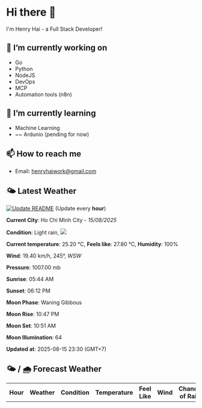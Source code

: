 # Hi there 👋

I'm Henry Hai - a Full Stack Developer!

## 🔭 I’m currently working on

- Go
- Python
- NodeJS
- DevOps
- MCP
- Automation tools (n8n)

## 🌱 I’m currently learning

- Machine Learning
- ~~ Ardunio (pending for now)

## 📫 How to reach me

- Email: <henryhaiwork@gmail.com>

## 🌤️ Latest Weather
[![Update README](https://github.com/henry0hai/henry0hai/actions/workflows/udpateReadme.yml/badge.svg)](https://github.com/henry0hai/henry0hai/actions/workflows/udpateReadme.yml)
(Update every **hour**)
<!-- CURRENT_WEATHER:START -->
**Current City**: Ho Chi Minh City - *15/08/2025*

**Condition**: Light rain, <img src="https://cdn.weatherapi.com/weather/64x64/night/296.png"/>

**Current temperature**: 25.20 °C, **Feels like**: 27.80 °C, **Humidity**: 100%

**Wind**: 19.40 km/h, 245°, *WSW*

**Pressure**: 1007.00 mb

**Sunrise**: 05:44 AM

**Sunset**: 06:12 PM

**Moon Phase**: Waning Gibbous

**Moon Rise**: 10:47 PM

**Moon Set**: 10:51 AM

**Moon Illumination**: 64

**Updated at**: 2025-08-15 23:30 (GMT+7)<!-- CURRENT_WEATHER:END -->

## 🌤️ / 🌧️ Forecast Weather
<!-- FORECAST_WEATHER:START -->
<table>
		<tr>
			<th>Hour</th>
			<th>Weather</th>
			<th>Condition</th>
			<th>Temperature</th>
			<th>Feel Like</th>
			<th>Wind</th>
			<th>Chance of Rain</th>
		</tr>
</table>
<!-- FORECAST_WEATHER:END -->

